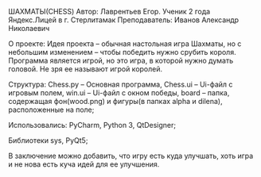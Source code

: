 ШАХМАТЫ(CHESS)
Автор: Лаврентьев Егор. Ученик 2 года Яндекс.Лицей в г. Стерлитамак
Преподаватель: Иванов Александр Николаевич

О проекте:
Идея проекта – обычная настольная игра Шахматы, но с небольшим изменением – чтобы победить нужно срубить короля.
Программа является игрой, но это игра, в которой нужно думать головой. Не зря ее называют игрой королей.

Структура:
Chess.py – Основная программа,
Chess.ui – Ui-файл с игровым полем,
win.ui – Ui-файл с окном победы,
board – папка, содержащая фон(wood.png) и фигуры(в папках alpha и dilena), расположенные на поле;

Использовались:
PyCharm,
Python 3,
QtDesigner;

Библиотеки
sys,
PyQt5;

В заключение можно добавить, что игру есть куда улучшать, хоть игра и не нова есть куча идей для ее улучшения.
